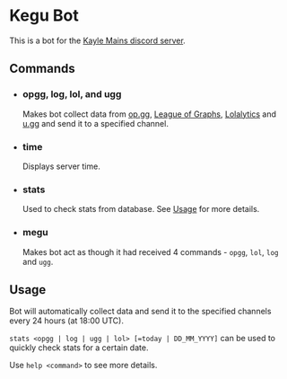 # **Kegu Bot**
This is a bot for the [Kayle Mains discord server](https://discord.gg/ExyGyS8). 

## **Commands**
- ### opgg, log, lol, and ugg
    Makes bot collect data from [op.gg](https://na.op.gg), [League of Graphs](https://www.leagueofgraphs.com/),  [Lolalytics](https://www.lolalytics.com/) and [u.gg](https://u.gg/) and send it to a specified channel.

- ### time
    Displays server time.

- ### stats
    Used to check stats from database. See [Usage](#Usage) for more details.
    
- ### megu
    Makes bot act as though it had received 4 commands - `opgg`, `lol`, `log` and `ugg`.

## **Usage**
Bot will automatically collect data and send it to the specified channels every 24 hours (at 18:00 UTC).

`stats <opgg | log | ugg | lol> [=today | DD_MM_YYYY]` can be used to quickly check stats for a certain date.

Use `help <command>` to see more details.

    

